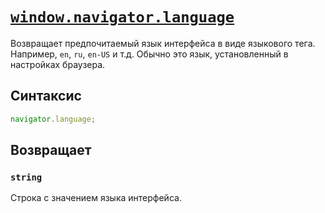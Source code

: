# [`window.navigator.language`](../index.md)

Возвращает предпочитаемый язык интерфейса в виде языкового тега. Например, `en`, `ru`, `en-US` и т.д. Обычно это язык, установленный в настройках браузера.

## Синтаксис

```js
navigator.language;
```

## Возвращает

### `string`

Строка с значением языка интерфейса.
